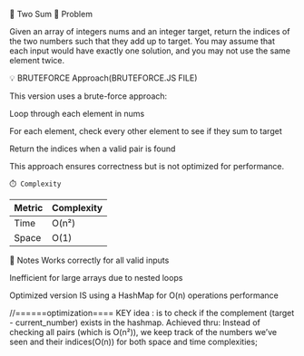 🧮 Two Sum
📘 Problem

Given an array of integers nums and an integer target, return the indices of the two numbers such that they add up to target.
You may assume that each input would have exactly one solution, and you may not use the same element twice.

💡 BRUTEFORCE Approach(BRUTEFORCE.JS FILE)

This version uses a brute-force approach:

Loop through each element in nums

For each element, check every other element to see if they sum to target

Return the indices when a valid pair is found

This approach ensures correctness but is not optimized for performance.


    ⏱️ Complexity

| Metric | Complexity |
| ------ | ---------- |
| Time   | O(n²)      |
| Space  | O(1)       |

🚀 Notes
Works correctly for all valid inputs

Inefficient for large arrays due to nested loops

Optimized version IS using a HashMap for O(n) operations performance

//======optimization====
KEY idea : is to check if the complement (target - current_number) exists in the hashmap.
Achieved thru:
Instead of checking all pairs (which is O(n²)), we keep track of the numbers we’ve seen and their indices(O(n)) for both space  and time complexities;